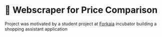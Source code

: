 # 👚 Webscraper for Price Comparison

Project was motivated by a student project at [Forkaia](https://www.forkaia.com/) incubator building a shopping assistant application 
